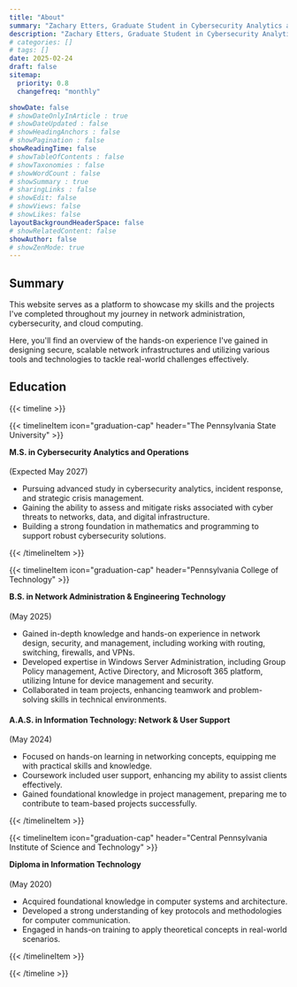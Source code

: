 ```yaml
---
title: "About"
summary: "Zachary Etters, Graduate Student in Cybersecurity Analytics and Operations at Penn State, specializing in network security, infrastructure design, and cybersecurity solutions."
description: "Zachary Etters, Graduate Student in Cybersecurity Analytics and Operations at Penn State, specializing in network security, infrastructure design, and cybersecurity solutions."
# categories: []
# tags: []
date: 2025-02-24
draft: false
sitemap:
  priority: 0.8
  changefreq: "monthly"

showDate: false
# showDateOnlyInArticle : true
# showDateUpdated : false
# showHeadingAnchors : false
# showPagination : false
showReadingTime: false
# showTableOfContents : false
# showTaxonomies : false
# showWordCount : false
# showSummary : true
# sharingLinks : false
# showEdit: false
# showViews: false
# showLikes: false
layoutBackgroundHeaderSpace: false
# showRelatedContent: false
showAuthor: false
# showZenMode: true
---
```


## Summary

This website serves as a platform to showcase my skills and the projects I've completed throughout my journey in network administration, cybersecurity, and cloud computing.

Here, you'll find an overview of the hands-on experience I've gained in designing secure, scalable network infrastructures and utilizing various tools and technologies to tackle real-world challenges effectively.

## Education

{{< timeline >}}

{{< timelineItem icon="graduation-cap" header="The Pennsylvania State University" >}}

<h4 style="margin-top: 0rem;">M.S. in Cybersecurity Analytics and Operations</h4> (Expected May 2027)
<ul>
  <li>Pursuing advanced study in cybersecurity analytics, incident response, and strategic crisis management.</li>
  <li>Gaining the ability to assess and mitigate risks associated with cyber threats to networks, data, and digital infrastructure.</li>
  <li>Building a strong foundation in mathematics and programming to support robust cybersecurity solutions.</li>
</ul>

{{< /timelineItem >}}

{{< timelineItem icon="graduation-cap" header="Pennsylvania College of Technology" >}}

<h4 style="margin-top: 0rem;">B.S. in Network Administration & Engineering Technology</h4> (May 2025)  
<ul>
  <li>Gained in-depth knowledge and hands-on experience in network design, security, and management, including working with routing, switching, firewalls, and VPNs.</li>
  <li>Developed expertise in Windows Server Administration, including Group Policy management, Active Directory, and Microsoft 365 platform, utilizing Intune for device management and security.</li>
  <li>Collaborated in team projects, enhancing teamwork and problem-solving skills in technical environments.</li>
</ul>

<h4>A.A.S. in Information Technology: Network & User Support</h4> (May 2024)  
<ul>
  <li>Focused on hands-on learning in networking concepts, equipping me with practical skills and knowledge.</li>
  <li>Coursework included user support, enhancing my ability to assist clients effectively.</li>
  <li>Gained foundational knowledge in project management, preparing me to contribute to team-based projects successfully.</li>
</ul>

{{< /timelineItem >}}

{{< timelineItem icon="graduation-cap" header="Central Pennsylvania Institute of Science and Technology" >}}

<h4 style="margin-top: 0rem;">Diploma in Information Technology</h4> (May 2020)
<ul>
  <li>Acquired foundational knowledge in computer systems and architecture.</li>
  <li>Developed a strong understanding of key protocols and methodologies for computer communication.</li>
  <li>Engaged in hands-on training to apply theoretical concepts in real-world scenarios.</li>
</ul>

{{< /timelineItem >}}

{{< /timeline >}}

<!-- ## Experience -->
